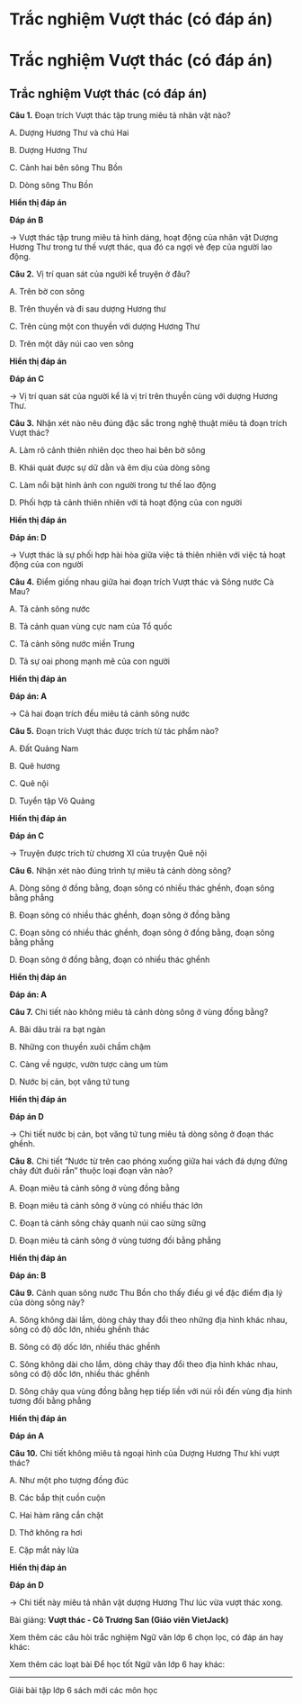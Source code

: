 # Trắc nghiệm Vượt thác (có đáp án)

# Trắc nghiệm Vượt thác (có đáp án)

## Trắc nghiệm Vượt thác (có đáp án)

**Câu 1.** Đoạn trích Vượt thác tập trung miêu tả nhân vật nào?

A. Dượng Hương Thư và chú Hai

B. Dượng Hương Thư

C. Cảnh hai bên sông Thu Bồn

D. Dòng sông Thu Bồn

**Hiển thị đáp án**

**Đáp án B**

→ Vượt thác tập trung miêu tả hình dáng, hoạt động của nhân vật Dượng Hương Thư trong tư thế vượt thác, qua đó ca ngợi vẻ đẹp của người lao động.

**Câu 2.** Vị trí quan sát của người kể truyện ở đâu?

A. Trên bờ con sông

B. Trên thuyền và đi sau dượng Hương thư

C. Trên cùng một con thuyền với dượng Hương Thư

D. Trên một dãy núi cao ven sông

**Hiển thị đáp án**

**Đáp án C**

→ Vị trí quan sát của người kể là vị trí trên thuyền cùng với dượng Hương Thư.

**Câu 3.** Nhận xét nào nêu đúng đặc sắc trong nghệ thuật miêu tả đoạn trích Vượt thác?

A. Làm rõ cảnh thiên nhiên dọc theo hai bên bờ sông

B. Khái quát được sự dữ dằn và êm dịu của dòng sông

C. Làm nổi bật hình ảnh con người trong tư thế lao động

D. Phối hợp tả cảnh thiên nhiên với tả hoạt động của con người

**Hiển thị đáp án**

**Đáp án: D**

→ Vượt thác là sự phối hợp hài hòa giữa việc tả thiên nhiên với việc tả hoạt động của con người

**Câu 4.** Điểm giống nhau giữa hai đoạn trích Vượt thác và Sông nước Cà Mau?

A. Tả cảnh sông nước

B. Tả cảnh quan vùng cực nam của Tổ quốc

C. Tả cảnh sông nước miền Trung

D. Tả sự oai phong mạnh mẽ của con người

**Hiển thị đáp án**

**Đáp án: A**

→ Cả hai đoạn trích đều miêu tả cảnh sông nước

**Câu 5.** Đoạn trích Vượt thác được trích từ tác phẩm nào?

A. Đất Quảng Nam

B. Quê hương

C. Quê nội

D. Tuyển tập Võ Quảng

**Hiển thị đáp án**

**Đáp án C**

→ Truyện được trích từ chương XI của truyện Quê nội

**Câu 6.** Nhận xét nào đúng trình tự miêu tả cảnh dòng sông?

A. Dòng sông ở đồng bằng, đoạn sông có nhiều thác ghềnh, đoạn sông bằng phẳng

B. Đoạn sông có nhiều thác ghềnh, đoạn sông ở đồng bằng

C. Đoạn sông có nhiều thác ghềnh, đoạn sông ở đồng bằng, đoạn sông bằng phẳng

D. Đoạn sông ở đồng bằng, đoạn có nhiều thác ghềnh

**Hiển thị đáp án**

**Đáp án: A**

**Câu 7.** Chi tiết nào không miêu tả cảnh dòng sông ở vùng đồng bằng?

A. Bãi dâu trải ra bạt ngàn

B. Những con thuyền xuôi chầm chậm

C. Càng về ngược, vườn tược càng um tùm

D. Nước bị cản, bọt văng tứ tung

**Hiển thị đáp án**

**Đáp án D**

→ Chi tiết nước bị cản, bọt văng tứ tung miêu tả dòng sông ở đoạn thác ghềnh.

**Câu 8.** Chi tiết “Nước từ trên cao phóng xuống giữa hai vách đá dựng đứng chảy đứt đuôi rắn” thuộc loại đoạn văn nào?

A. Đoạn miêu tả cảnh sông ở vùng đồng bằng

B. Đoạn miêu tả cảnh sông ở vùng có nhiều thác lớn

C. Đoạn tả cảnh sông chảy quanh núi cao sừng sững

D. Đoạn miêu tả cảnh sông ở vùng tương đối bằng phẳng

**Hiển thị đáp án**

**Đáp án: B**

**Câu 9.** Cảnh quan sông nước Thu Bồn cho thấy điều gì về đặc điểm địa lý của dòng sông này?

A. Sông không dài lắm, dòng chảy thay đổi theo những địa hình khác nhau, sông có độ dốc lớn, nhiều ghềnh thác

B. Sông có độ dốc lớn, nhiều thác ghềnh

C. Sông không dài cho lắm, dòng chảy thay đổi theo địa hình khác nhau, sông có độ dốc lớn, nhiều thác ghềnh

D. Sông chảy qua vùng đồng bằng hẹp tiếp liền với núi rồi đến vùng địa hình tương đối bằng phẳng

**Hiển thị đáp án**

**Đáp án A**

**Câu 10.** Chi tiết không miêu tả ngoại hình của Dượng Hương Thư khi vượt thác?

A. Như một pho tượng đồng đúc

B. Các bắp thịt cuồn cuộn

C. Hai hàm răng cắn chặt

D. Thở không ra hơi

E. Cặp mắt nảy lửa

**Hiển thị đáp án**

**Đáp án D**

→ Chi tiết này miêu tả nhân vật dượng Hương Thư lúc vừa vượt thác xong.

Bài giảng: **Vượt thác - Cô Trương San (Giáo viên VietJack)**

Xem thêm các câu hỏi trắc nghiệm Ngữ văn lớp 6 chọn lọc, có đáp án hay khác:

Xem thêm các loạt bài Để học tốt Ngữ văn lớp 6 hay khác:

* * *

Giải bài tập lớp 6 sách mới các môn học
